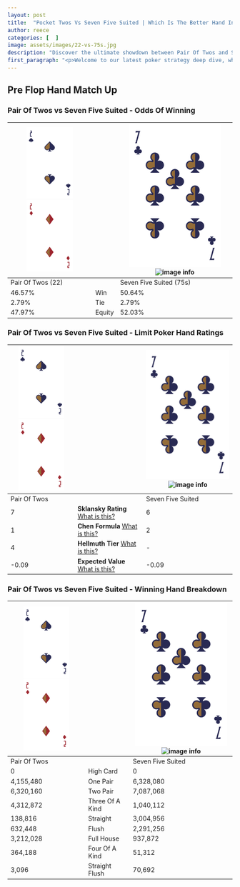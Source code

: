 ```yaml
---
layout: post
title:  "Pocket Twos Vs Seven Five Suited | Which Is The Better Hand In Poker? A Complete Guide"
author: reece
categories: [  ]
image: assets/images/22-vs-75s.jpg
description: "Discover the ultimate showdown between Pair Of Twos and Seven Five Suited in poker! Uncover the odds, strategies, and scenarios where one hand triumphs over the other. Get ready to up your poker game with this thrilling analysis."
first_paragraph: "<p>Welcome to our latest poker strategy deep dive, where we're pitting two distinct hands against each other in a high-stakes showdown: Pair Of Twos vs Seven Five Suited.</p><p>In the dynamic world of poker, every decision counts, and knowing which hand holds the upper hand is key to your success at the table.</p><p>In this article, we'll dissect these two hands, explore the scenarios where one dominates the other, and equip you with the knowledge to make strategic choices that can tip the odds in your favor.</p><p>Get ready to unravel the intriguing dynamics of these poker hands and elevate your game to new heights.</p>"
---
```




[comment]: # (sp0)

## Pre Flop Hand Match Up

<div class="table hand-ratings" markdown="1"> 



### Pair Of Twos vs Seven Five Suited - Odds Of Winning


    
| ![image info](assets/images/hand1/2.png) ![image info](assets/images/hand1/2o.png) |  | ![image info](assets/images/hand2/7.png) ![image info](assets/images/hand2/5s.png) |
| -------- | -------- | -------- |
| Pair Of Twos (22) |  | Seven Five Suited (75s) |
| 46.57% | Win | 50.64% |
| 2.79% | Tie | 2.79% |
| 47.97% | Equity | 52.03% |




[comment]: # (sp1)



### Pair Of Twos vs Seven Five Suited - Limit Poker Hand Ratings


    
| ![image info](assets/images/hand1/2.png) ![image info](assets/images/hand1/2o.png) |  | ![image info](assets/images/hand2/7.png) ![image info](assets/images/hand2/5s.png) |
| -------- | -------- | -------- |
| Pair Of Twos |  | Seven Five Suited |
| 7 | **Sklansky Rating** [What is this?](/sklansky-rating-explained) | 6 |
| 1 | **Chen Formula** [What is this?](/chen-formula-explained) | 2 |
| 4 | **Hellmuth Tier** [What is this?](/Hellmuth-tier-explained) | - |
| -0.09 | **Expected Value** [What is this?](/expected-value-explained) | -0.09 |




[comment]: # (sp2)



### Pair Of Twos vs Seven Five Suited - Winning Hand Breakdown


    
| ![image info](assets/images/hand1/2.png) ![image info](assets/images/hand1/2o.png) |  | ![image info](assets/images/hand2/7.png) ![image info](assets/images/hand2/5s.png) |
| -------- | -------- | -------- |
| Pair Of Twos |  | Seven Five Suited |
| 0 | High Card | 0 |
| 4,155,480 | One Pair | 6,328,080 |
| 6,320,160 | Two Pair | 7,087,068 |
| 4,312,872 | Three Of A Kind | 1,040,112 |
| 138,816 | Straight | 3,004,956 |
| 632,448 | Flush | 2,291,256 |
| 3,212,028 | Full House | 937,872 |
| 364,188 | Four Of A Kind | 51,312 |
| 3,096 | Straight Flush | 70,692 |




[comment]: # (sp3)



</div>

[comment]: # (sp4)



[comment]: # (sp5)

